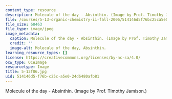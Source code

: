 ```yaml
---
content_type: resource
description: Molecule of the day - Absinthin. (Image by Prof. Timothy Jamison.)
file: /courses/5-13-organic-chemistry-ii-fall-2006/514146d5f76bc25ca5e024d6480afb81_5-13f06.jpg
file_size: 68463
file_type: image/jpeg
image_metadata:
  caption: Molecule of the day - Absinthin. (Image by Prof. Timothy Jamison.)
  credit: ''
  image-alt: Molecule of the day, Absinthin.
learning_resource_types: []
license: https://creativecommons.org/licenses/by-nc-sa/4.0/
ocw_type: OCWImage
resourcetype: Image
title: 5-13f06.jpg
uid: 514146d5-f76b-c25c-a5e0-24d6480afb81
---
```

Molecule of the day - Absinthin. (Image by Prof. Timothy Jamison.)